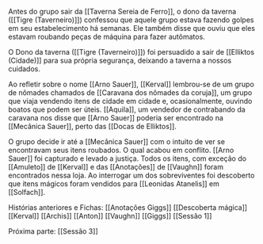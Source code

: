 Antes do grupo sair da [[Taverna Sereia de Ferro]], o dono da taverna ([[Tigre (Taverneiro)]]) confessou que aquele grupo estava fazendo golpes em seu estabelecimento há semanas. Ele também disse que ouviu que eles estavam roubando peças de máquina para fazer autômatos. 

O Dono da taverna ([[Tigre (Taverneiro)]]) foi persuadido a sair de [[Elliktos (Cidade)]] para sua própria segurança, deixando a taverna a nossos cuidados.

Ao refletir sobre o nome [[Arno Sauer]], [[Kerval]] lembrou-se de um grupo de nômades chamados de [[Caravana dos nômades da coruja]], um grupo que viaja vendendo itens de cidade em cidade e, ocasionalmente, ouvindo boatos que podem ser úteis. [[Aquila]], um vendedor de contrabando da caravana nos disse que [[Arno Sauer]] poderia ser encontrado na [[Mecânica Sauer]], perto das [[Docas de Elliktos]].

O grupo decide ir até a [[Mecânica Sauer]] com o intuito de ver se encontravam seus itens roubados. O qual acabou em conflito. [[Arno Sauer]] foi capturado e levado a justiça. Todos os itens, com exceção do [[Amuleto]] de [[Kerval]] e das [[Anotações]] de [[Vaughn]] foram encontrados nessa loja. Ao interrogar um dos sobreviventes foi descoberto que itens mágicos foram vendidos para [[Leonidas Atanelis]] em [[Solfach]].

Histórias anteriores e Fichas:
[[Anotações Giggs]] [[Descoberta mágica]] [[Kerval]] [[Archis]] [[Anton]] [[Vaughn]] [[Giggs]] [[Sessão 1]]

Próxima parte:
[[Sessão 3]]